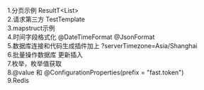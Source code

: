 1.分页示例	ResultT<List<OperateLogDto>>  
2.请求第三方 	TestTemplate   
3.mapstruct示例   
4.时间字段格式化	@DateTimeFormat @JsonFormat  
5.数据库连接和代码生成插件加上 ?serverTimezone=Asia/Shanghai  
6.批量操作数据库 更新插入  
7.枚举，枚举值获取  
8.@value 和 @ConfigurationProperties(prefix = "fast.token")  
9.Redis  